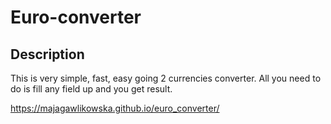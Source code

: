 # Euro-converter

## Description
This is very simple, fast, easy going 2 currencies converter. All you need to do is fill any field up and you get result.

https://majagawlikowska.github.io/euro_converter/
